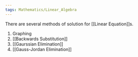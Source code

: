 ```yaml
---
tags: Mathematics/Linear_Algebra
---
```


There are several methods of solution for [[Linear Equation]]s.

1. Graphing
2. [[Backwards Substitution]]
3. [[Gaurssian Elimination]]
4. [[Gauss-Jordan Elimination]]
